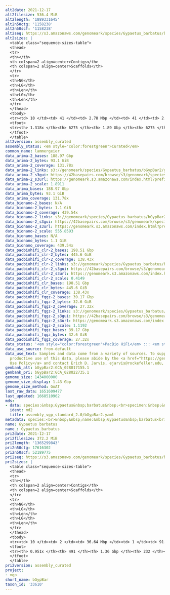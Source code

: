 ```yaml
---
alt2date: 2021-12-17
alt2filesize: 536.4 MiB
alt2length: '1889331645'
alt2n50ctg: '1158238'
alt2n50scf: '1158238'
alt2seq: https://s3.amazonaws.com/genomeark/species/Gypaetus_barbatus/bGypBar2/assembly_curated/bGypBar2.alt.cur.20211217.fasta.gz
alt2sizes: |
  <table class="sequence-sizes-table">
  <thead>
  <tr>
  <th></th>
  <th colspan=2 align=center>Contigs</th>
  <th colspan=2 align=center>Scaffolds</th>
  </tr>
  <tr>
  <th>NG</th>
  <th>LG</th>
  <th>Len</th>
  <th>LG</th>
  <th>Len</th>
  </tr>
  </thead>
  <tbody>
  <tr><td> 10 </td><td> 41 </td><td> 2.78 Mbp </td><td> 41 </td><td> 2.78 Mbp </td></tr><tr><td> 20 </td><td> 99 </td><td> 2.17 Mbp </td><td> 99 </td><td> 2.17 Mbp </td></tr><tr><td> 30 </td><td> 175 </td><td> 1.64 Mbp </td><td> 175 </td><td> 1.64 Mbp </td></tr><tr><td> 40 </td><td> 270 </td><td> 1.37 Mbp </td><td> 270 </td><td> 1.37 Mbp </td></tr><tr style="background-color:#cccccc;"><td> 50 </td><td> 384 </td><td> 1.16 Mbp </td><td> 384 </td><td> 1.16 Mbp </td></tr><tr><td> 60 </td><td> 521 </td><td> 0.97 Mbp </td><td> 521 </td><td> 0.97 Mbp </td></tr><tr><td> 70 </td><td> 685 </td><td> 0.80 Mbp </td><td> 685 </td><td> 0.80 Mbp </td></tr><tr><td> 80 </td><td> 881 </td><td> 0.67 Mbp </td><td> 881 </td><td> 0.67 Mbp </td></tr><tr><td> 90 </td><td> 1119 </td><td> 0.54 Mbp </td><td> 1119 </td><td> 0.54 Mbp </td></tr><tr><td> 100 </td><td> 1425 </td><td> 403.17 Kbp </td><td> 1425 </td><td> 403.17 Kbp </td></tr></tbody>
  <tfoot>
  <tr><th> 1.318x </th><th> 6275 </th><th> 1.89 Gbp </th><th> 6275 </th><th> 1.89 Gbp </th></tr>
  </tfoot>
  </table>
alt2version: assembly_curated
assembly_status: <em style="color:forestgreen">Curated</em>
common_name: lammergeier
data_arima-2_bases: 188.97 Gbp
data_arima-2_bytes: 93.1 GiB
data_arima-2_coverage: 131.78x
data_arima-2_links: s3://genomeark/species/Gypaetus_barbatus/bGypBar2/genomic_data/arima/<br>
data_arima-2_s3gui: https://42basepairs.com/browse/s3/genomeark/species/Gypaetus_barbatus/bGypBar2/genomic_data/arima/
data_arima-2_s3url: https://genomeark.s3.amazonaws.com/index.html?prefix=species/Gypaetus_barbatus/bGypBar2/genomic_data/arima/
data_arima-2_scale: 1.8911
data_arima_bases: 188.97 Gbp
data_arima_bytes: 93.1 GiB
data_arima_coverage: 131.78x
data_bionano-2_bases: N/A
data_bionano-2_bytes: 1.1 GiB
data_bionano-2_coverage: 439.54x
data_bionano-2_links: s3://genomeark/species/Gypaetus_barbatus/bGypBar2/genomic_data/bionano/<br>
data_bionano-2_s3gui: https://42basepairs.com/browse/s3/genomeark/species/Gypaetus_barbatus/bGypBar2/genomic_data/bionano/
data_bionano-2_s3url: https://genomeark.s3.amazonaws.com/index.html?prefix=species/Gypaetus_barbatus/bGypBar2/genomic_data/bionano/
data_bionano-2_scale: 555.8593
data_bionano_bases: N/A
data_bionano_bytes: 1.1 GiB
data_bionano_coverage: 439.54x
data_pacbiohifi_clr-2_bases: 198.51 Gbp
data_pacbiohifi_clr-2_bytes: 445.6 GiB
data_pacbiohifi_clr-2_coverage: 138.43x
data_pacbiohifi_clr-2_links: s3://genomeark/species/Gypaetus_barbatus/bGypBar2/genomic_data/pacbio_hifi/<br>
data_pacbiohifi_clr-2_s3gui: https://42basepairs.com/browse/s3/genomeark/species/Gypaetus_barbatus/bGypBar2/genomic_data/pacbio_hifi/
data_pacbiohifi_clr-2_s3url: https://genomeark.s3.amazonaws.com/index.html?prefix=species/Gypaetus_barbatus/bGypBar2/genomic_data/pacbio_hifi/
data_pacbiohifi_clr-2_scale: 0.4149
data_pacbiohifi_clr_bases: 198.51 Gbp
data_pacbiohifi_clr_bytes: 445.6 GiB
data_pacbiohifi_clr_coverage: 138.43x
data_pacbiohifi_fqgz-2_bases: 39.17 Gbp
data_pacbiohifi_fqgz-2_bytes: 32.6 GiB
data_pacbiohifi_fqgz-2_coverage: 27.32x
data_pacbiohifi_fqgz-2_links: s3://genomeark/species/Gypaetus_barbatus/bGypBar2/genomic_data/pacbio_hifi/<br>
data_pacbiohifi_fqgz-2_s3gui: https://42basepairs.com/browse/s3/genomeark/species/Gypaetus_barbatus/bGypBar2/genomic_data/pacbio_hifi/
data_pacbiohifi_fqgz-2_s3url: https://genomeark.s3.amazonaws.com/index.html?prefix=species/Gypaetus_barbatus/bGypBar2/genomic_data/pacbio_hifi/
data_pacbiohifi_fqgz-2_scale: 1.1192
data_pacbiohifi_fqgz_bases: 39.17 Gbp
data_pacbiohifi_fqgz_bytes: 32.6 GiB
data_pacbiohifi_fqgz_coverage: 27.32x
data_status: '<em style="color:forestgreen">PacBio HiFi</em> ::: <em style="color:forestgreen">Arima</em>'
data_use_source: from-default
data_use_text: Samples and data come from a variety of sources. To support fair and
  productive use of this data, please abide by the <a href="https://genome10k.soe.ucsc.edu/data-use-policies/">Data
  Use Policy</a> and contact Erich D. Jarvis, ejarvis@rockefeller.edu, with any questions.
genbank_alt: bGypBar2:GCA_028017155.1
genbank_pri: bGypBar2:GCA_028022735.1
genome_size: 1434000000
genome_size_display: 1.43 Gbp
genome_size_method: GoAT
last_raw_data: 1651609477
last_updated: 1668510962
mds:
- data: species:&nbsp;Gypaetus&nbsp;barbatus&nbsp;<br>specimen:&nbsp;&nbsp;bGypBar2&nbsp;<br>projects:&nbsp;&nbsp;<br>&nbsp;&nbsp;-vgp&nbsp;<br>&nbsp;&nbsp;-cbp&nbsp;<br>primary:&nbsp;s3://genomeark/species/Gypaetus_barbatus/bGypBar2/assembly_vgp_standard_2.0/bGypBar2.pri.asm.20211119.fasta&nbsp;<br>haplotigs:&nbsp;s3://genomeark/species/Gypaetus_barbatus/bGypBar2/assembly_vgp_standard_2.0/bGypBar2.alt.asm.20211119.fasta&nbsp;<br>hic_bam:&nbsp;s3://genomeark/species/Gypaetus00_barbatus/bGypBar2/&nbsp;<br>pretext:&nbsp;s3://genomeark/species/Gypaetus_barbatus/bGypBar2/&nbsp;<br>kmer_spectra_img:&nbsp;s3://genomeark/species/Gypaetus_barbatus/bGypBar2/&nbsp;<br>pipeline:&nbsp;&nbsp;<br>&nbsp;-hifiasm&nbsp;(0.15.4)&nbsp;&nbsp;<br>&nbsp;-purge_dups&nbsp;(1.2.5)&nbsp;&nbsp;<br>&nbsp;-bionano_solve&nbsp;(3.6.1)&nbsp;&nbsp;<br>&nbsp;-salsa&nbsp;(2.3)&nbsp;&nbsp;<br>
  ident: md2
  title: assembly_vgp_standard_2.0/bGypBar2.yaml
metadata: species:<br>&nbsp;&nbsp;name:&nbsp;Gypaetus&nbsp;barbatus<br>&nbsp;&nbsp;individuals:<br>&nbsp;&nbsp;-&nbsp;short_name:&nbsp;bGypBar2<br>&nbsp;&nbsp;short_name:&nbsp;bGypBar<br>&nbsp;&nbsp;taxon_id:&nbsp;'33610'<br>&nbsp;&nbsp;common_name:&nbsp;lammergeier<br>&nbsp;&nbsp;genome_size:&nbsp;1434000000<br>&nbsp;&nbsp;genome_size_method:&nbsp;GoAT<br>&nbsp;&nbsp;order:<br>&nbsp;&nbsp;&nbsp;&nbsp;name:&nbsp;Falconiformes<br>&nbsp;&nbsp;family:<br>&nbsp;&nbsp;&nbsp;&nbsp;name:&nbsp;Accipitridae<br>&nbsp;&nbsp;project:&nbsp;[&nbsp;vgp&nbsp;]<br>
name: Gypaetus barbatus
name_: Gypaetus_barbatus
pri2date: 2021-12-17
pri2filesize: 372.2 MiB
pri2length: '1365299843'
pri2n50ctg: 17616302
pri2n50scf: 52189775
pri2seq: https://s3.amazonaws.com/genomeark/species/Gypaetus_barbatus/bGypBar2/assembly_curated/bGypBar2.pri.cur.20211217.fasta.gz
pri2sizes: |
  <table class="sequence-sizes-table">
  <thead>
  <tr>
  <th></th>
  <th colspan=2 align=center>Contigs</th>
  <th colspan=2 align=center>Scaffolds</th>
  </tr>
  <tr>
  <th>NG</th>
  <th>LG</th>
  <th>Len</th>
  <th>LG</th>
  <th>Len</th>
  </tr>
  </thead>
  <tbody>
  <tr><td> 10 </td><td> 2 </td><td> 36.64 Mbp </td><td> 1 </td><td> 91.45 Mbp </td></tr><tr><td> 20 </td><td> 7 </td><td> 31.50 Mbp </td><td> 3 </td><td> 80.04 Mbp </td></tr><tr><td> 30 </td><td> 11 </td><td> 28.51 Mbp </td><td> 5 </td><td> 67.95 Mbp </td></tr><tr><td> 40 </td><td> 17 </td><td> 20.24 Mbp </td><td> 7 </td><td> 59.84 Mbp </td></tr><tr style="background-color:#cccccc;"><td> 50 </td><td> 25 </td><td style="background-color:#88ff88;"> 17.62 Mbp </td><td> 9 </td><td style="background-color:#88ff88;"> 52.19 Mbp </td></tr><tr><td> 60 </td><td> 35 </td><td> 12.49 Mbp </td><td> 12 </td><td> 49.14 Mbp </td></tr><tr><td> 70 </td><td> 48 </td><td> 9.08 Mbp </td><td> 15 </td><td> 44.86 Mbp </td></tr><tr><td> 80 </td><td> 69 </td><td> 5.06 Mbp </td><td> 19 </td><td> 33.76 Mbp </td></tr><tr><td> 90 </td><td> 132 </td><td> 1.02 Mbp </td><td> 24 </td><td> 22.57 Mbp </td></tr><tr><td> 100 </td><td> 0 </td><td>  </td><td> 0 </td><td>  </td></tr></tbody>
  <tfoot>
  <tr><th> 0.951x </th><th> 491 </th><th> 1.36 Gbp </th><th> 232 </th><th> 1.37 Gbp </th></tr>
  </tfoot>
  </table>
pri2version: assembly_curated
project:
- vgp
short_name: bGypBar
taxon_id: '33610'
---
```

